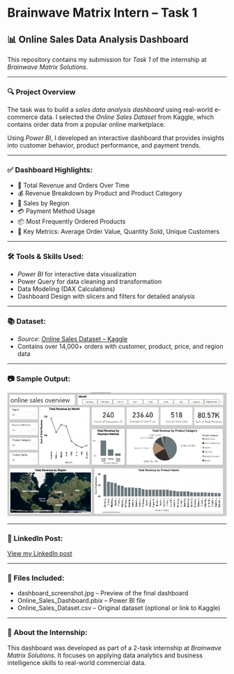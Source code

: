 # Brainwave Matrix Intern – Task 1

## 📊 Online Sales Data Analysis Dashboard

This repository contains my submission for *Task 1* of the internship at *Brainwave Matrix Solutions*.

---

### 🔍 Project Overview
The task was to build a *sales data analysis dashboard* using real-world e-commerce data. I selected the *Online Sales Dataset* from Kaggle, which contains order data from a popular online marketplace.  

Using *Power BI*, I developed an interactive dashboard that provides insights into customer behavior, product performance, and payment trends.

---

### ✅ Dashboard Highlights:
- 🛒 Total Revenue and Orders Over Time
- 💰 Revenue Breakdown by Product and Product Category
- 📍 Sales by Region
- 💳 Payment Method Usage
- 📦 Most Frequently Ordered Products
- 🎯 Key Metrics: Average Order Value, Quantity Sold, Unique Customers

---

### 🛠 Tools & Skills Used:
- *Power BI* for interactive data visualization
- Power Query for data cleaning and transformation
- Data Modeling (DAX Calculations)
- Dashboard Design with slicers and filters for detailed analysis

---

### 📚 Dataset:
- *Source*: [Online Sales Dataset – Kaggle](https://www.kaggle.com/datasets/shreyanshverma27/online-sales-dataset-popular-marketplace-data)  
- Contains over 14,000+ orders with customer, product, price, and region data

---

### 📷 Sample Output:
![Sales Dashboard](dashboard_screenshot.jpg)

---

### 🔗 LinkedIn Post:
[View my LinkedIn post](https://www.linkedin.com/posts/hagar-hassan-2a7539360_salesanalysis-dataanalytics-powerbi-activity-7319612286061465600-eH7T?utm_source=share&utm_medium=member_desktop&rcm=ACoAAFnHrV8BAbBbjvG1dqAG0P05fYERuH-Vbbo)

---

### 📁 Files Included:
- dashboard_screenshot.jpg – Preview of the final dashboard
- Online_Sales_Dashboard.pbix – Power BI file
- Online_Sales_Dataset.csv – Original dataset (optional or link to Kaggle)

---

### 🙌 About the Internship:
This dashboard was developed as part of a 2-task internship at *Brainwave Matrix Solutions*. It focuses on applying data analytics and business intelligence skills to real-world commercial data.